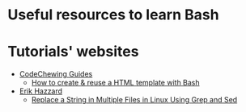 # Useful resources to learn Bash #

# Tutorials' websites #

  - [CodeChewing Guides](https://guides.codechewing.com)
    - [How to create & reuse a HTML template with Bash](https://guides.codechewing.com/bash/reuse-html-template-bash)
  - [Erik Hazzard](http://vasir.net)
    - [Replace a String in Multiple Files in Linux Using Grep and Sed](http://vasir.net/blog/ubuntu/replace_string_in_multiple_files)
